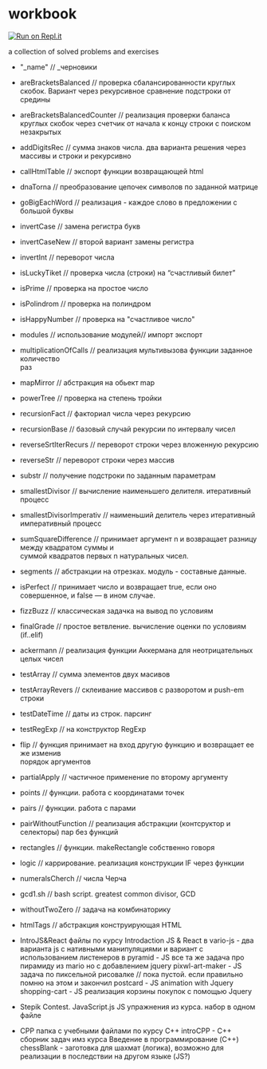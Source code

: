 # workbook

[![Run on Repl.it](https://repl.it/badge/github/kuklinv/workbook)](https://repl.it/github/kuklinv/workbook)

a collection of solved problems and exercises


* "_name"                                           // _черновики
* areBracketsBalanced                               // проверка сбалансированности круглых скобок. Вариант 
                                                       через рекурсивное сравнение подстроки от средины
* areBracketsBalancedCounter                        // реализация проверки баланса круглых скобок через счетчик
                                                       от начала к концу строки с поиском незакрытых
* addDigitsRec                                      // сумма знаков числа. два варианта решения через массивы и строки и рекурсивно
* callHtmlTable                                     // экспорт функции возвращающей html
* dnaTorna                                          // преобразование цепочек символов по заданной матрице
* goBigEachWord                                     // реализация  - каждое слово в предложении с большой 
                                                       буквы
* invertCase                                        // замена регистра букв
* invertCaseNew                                     // второй вариант замены регистра 
* invertInt                                         // переворот числа
* isLuckyTiket                                      // проверка числа (строки) на “счастливый билет”
* isPrime                                           // проверка на простое число
* isPolindrom                                       // проверка на полиндром
* isHappyNumber                                     // проверка на "счастливое число"
* modules                                           // использование модулей// импорт экспорт
* multiplicationOfCalls                             // реализация мультивызова функции заданное количество  
                                                       раз
* mapMirror                                         // абстракция на обьект map
* powerTree                                         // проверка на степень тройки
* recursionFact                                     // факториал числа через рекурсию
* recursionBase                                     // базовый случай рекурсии по интервалу чисел
* reverseSrtIterRecurs                              // переворот строки через вложенную рекурсию
* reverseStr                                        // переворот строки через массив
* substr                                            // получение подстроки по заданным параметрам
* smallestDivisor                                   // вычисление наименьшего делителя. итеративный процесс
* smallestDivisorImperativ                          // наименьший делитель через итеративный императивный процесс
* sumSquareDifference                               // принимает аргумент n и возвращает разницу между квадратом суммы и  
                                                       суммой квадратов первых n натуральных чисел.
* segments                                          // абстракции на отрезках. модуль - составные данные.
* isPerfect                                         // принимает число и возвращает true, если оно совершенное, и false — в 
                                                       ином случае.
* fizzBuzz                                          // классическая задачка на вывод по условиям
* finalGrade                                        // простое ветвление. вычисление оценки по условиям (if..elif)
* ackermann                                         // реализация функции Аккермана для неотрицательных целых чисел
* testArray                                         // сумма элементов двух масивов
* testArrayRevers                                   // склеивание массивов с разворотом и push-em строки
* testDateTime                                      // даты из строк. парсинг
* testRegExp                                        // на конструктор RegExp
* flip                                              // функция принимает на вход другую функцию и возвращает ее же изменив   
                                                       порядок аргументов
* partialApply                                      // частичное применение по второму аргументу
* points                                            // функции. работа с координатами точек
* pairs                                             // функции. работа с парами
* pairWithoutFunction                               // реализация абстракции (контсруктор и селекторы) пар без функций
* rectangles                                        // функции. makeRectangle собственно говоря
* logic                                             // каррирование. реализация конструкции IF через функции
* numeralsCherch                                    // числа Черча
* gcd1.sh                                           // bash script. greatest common divisor, GCD
* withoutTwoZero                                    // задача на комбинаторику
* htmlTags                                          // абстракция конструирующая HTML

* IntroJS&React                      файлы по курсу Introdaction JS & React
     в vario-js                         - два варианта js с нативными манипуляциями и вариант с использованием листенеров
     в pyramid                          - JS все та же задача про пирамиду из mario но с добавлением jquery
     pixwl-art-maker                    - JS задача по пиксельной рисовалке // пока пустой. если правильно помню на этом и закончил
     postcard                           - JS animation with Jquery
     shopping-cart                      - JS реализация корзины покупок с помощью Jquery 
* Stepik Contest. JavaScript.js      JS упражнения из курса. набор в одном файле
* CPP                                папка с учебными файлами по курсу С++
    introCPP                           - C++ сборник задач имз курса Введение в программирование (C++)
    chessBlank                         - заготовка для шахмат (логика), возможно для реализации в последствии на другом языке (JS?)

